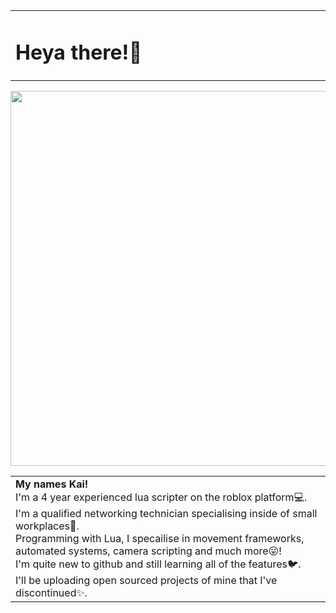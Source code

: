 <table align="center">
  <tbody>
    <tr>
       <td width="600px" align="left">
         <h1>Heya there!👋</h1>
       </td>
    </tr>
  </tbody>
</table>

<div align="center">
  <img width="600px" src="https://user-images.githubusercontent.com/48266351/126605419-1b1546f8-cf1c-44b1-a586-8840e22dcb2f.gif">
</div>

<table align="center">
   <tbody>
      <tr>
         <td width="600px" align="left">           
            <b>My names Kai!</b><br>
            I'm a 4 year experienced lua scripter on the roblox platform💻.<br>
            I'm a qualified networking technician specialising inside of small workplaces📠.<br>
            Programming with Lua, I specailise in movement frameworks, automated systems, camera scripting and much more😛!<br>
            I'm quite new to github and still learning all of the features🐦.<br>
            I'll be uploading open sourced projects of mine that I've discontinued✨.
         </td>
      </tr>
   </tbody>
</table>

<!---
And let the quest begin!!
https://pastebin.com/sWknbn0S
https://pastebin.com/yx2MLbFC
--->
